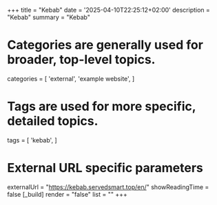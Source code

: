 +++
title = "Kebab"
date = '2025-04-10T22:25:12+02:00'
description = "Kebab"
summary = "Kebab"
# Categories are generally used for broader, top-level topics.
categories = [
 'external',
 'example website',
]
# Tags are used for more specific, detailed topics.
tags = [
 'kebab',
]
# External URL specific parameters
externalUrl = "https://kebab.servedsmart.top/en/"
showReadingTime = false
[_build]
render = "false"
list = ""
+++

